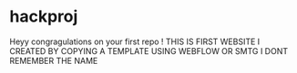 # hackproj
Heyy congragulations on your first repo !
THIS IS FIRST WEBSITE I CREATED BY COPYING A TEMPLATE USING WEBFLOW OR SMTG I DONT REMEMBER THE NAME
